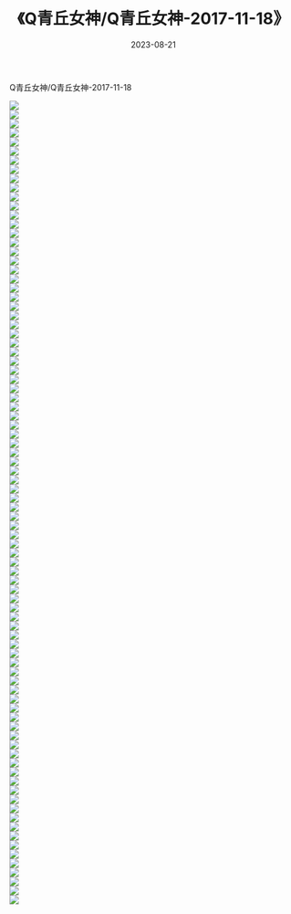 ﻿---
layout: post
title:  《Q青丘女神/Q青丘女神-2017-11-18》
date:   2023-08-21
img: http://img.660000.xyz/Sharelink/网络美图/2021/Q青丘女神/Q青丘女神-2017-11-18/000.jpg
categories: [美女, 清纯, 唯美]
---

Q青丘女神/Q青丘女神-2017-11-18

 ![](http://img.660000.xyz/Sharelink/网络美图/2021/Q青丘女神/Q青丘女神-2017-11-18/001.jpg) <br>![](http://img.660000.xyz/Sharelink/网络美图/2021/Q青丘女神/Q青丘女神-2017-11-18/002.jpg) <br>![](http://img.660000.xyz/Sharelink/网络美图/2021/Q青丘女神/Q青丘女神-2017-11-18/003.jpg) <br>![](http://img.660000.xyz/Sharelink/网络美图/2021/Q青丘女神/Q青丘女神-2017-11-18/004.jpg) <br>![](http://img.660000.xyz/Sharelink/网络美图/2021/Q青丘女神/Q青丘女神-2017-11-18/005.jpg) <br>![](http://img.660000.xyz/Sharelink/网络美图/2021/Q青丘女神/Q青丘女神-2017-11-18/006.jpg) <br>![](http://img.660000.xyz/Sharelink/网络美图/2021/Q青丘女神/Q青丘女神-2017-11-18/007.jpg) <br>![](http://img.660000.xyz/Sharelink/网络美图/2021/Q青丘女神/Q青丘女神-2017-11-18/008.jpg) <br>![](http://img.660000.xyz/Sharelink/网络美图/2021/Q青丘女神/Q青丘女神-2017-11-18/009.jpg) <br>![](http://img.660000.xyz/Sharelink/网络美图/2021/Q青丘女神/Q青丘女神-2017-11-18/010.jpg) <br>![](http://img.660000.xyz/Sharelink/网络美图/2021/Q青丘女神/Q青丘女神-2017-11-18/011.jpg) <br>![](http://img.660000.xyz/Sharelink/网络美图/2021/Q青丘女神/Q青丘女神-2017-11-18/012.jpg) <br>![](http://img.660000.xyz/Sharelink/网络美图/2021/Q青丘女神/Q青丘女神-2017-11-18/013.jpg) <br>![](http://img.660000.xyz/Sharelink/网络美图/2021/Q青丘女神/Q青丘女神-2017-11-18/014.jpg) <br>![](http://img.660000.xyz/Sharelink/网络美图/2021/Q青丘女神/Q青丘女神-2017-11-18/015.jpg) <br>![](http://img.660000.xyz/Sharelink/网络美图/2021/Q青丘女神/Q青丘女神-2017-11-18/016.jpg) <br>![](http://img.660000.xyz/Sharelink/网络美图/2021/Q青丘女神/Q青丘女神-2017-11-18/017.jpg) <br>![](http://img.660000.xyz/Sharelink/网络美图/2021/Q青丘女神/Q青丘女神-2017-11-18/018.jpg) <br>![](http://img.660000.xyz/Sharelink/网络美图/2021/Q青丘女神/Q青丘女神-2017-11-18/019.jpg) <br>![](http://img.660000.xyz/Sharelink/网络美图/2021/Q青丘女神/Q青丘女神-2017-11-18/020.jpg) <br>![](http://img.660000.xyz/Sharelink/网络美图/2021/Q青丘女神/Q青丘女神-2017-11-18/021.jpg) <br>![](http://img.660000.xyz/Sharelink/网络美图/2021/Q青丘女神/Q青丘女神-2017-11-18/022.jpg) <br>![](http://img.660000.xyz/Sharelink/网络美图/2021/Q青丘女神/Q青丘女神-2017-11-18/023.jpg) <br>![](http://img.660000.xyz/Sharelink/网络美图/2021/Q青丘女神/Q青丘女神-2017-11-18/024.jpg) <br>![](http://img.660000.xyz/Sharelink/网络美图/2021/Q青丘女神/Q青丘女神-2017-11-18/025.jpg) <br>![](http://img.660000.xyz/Sharelink/网络美图/2021/Q青丘女神/Q青丘女神-2017-11-18/026.jpg) <br>![](http://img.660000.xyz/Sharelink/网络美图/2021/Q青丘女神/Q青丘女神-2017-11-18/027.jpg) <br>![](http://img.660000.xyz/Sharelink/网络美图/2021/Q青丘女神/Q青丘女神-2017-11-18/028.jpg) <br>![](http://img.660000.xyz/Sharelink/网络美图/2021/Q青丘女神/Q青丘女神-2017-11-18/029.jpg) <br>![](http://img.660000.xyz/Sharelink/网络美图/2021/Q青丘女神/Q青丘女神-2017-11-18/030.jpg) <br>![](http://img.660000.xyz/Sharelink/网络美图/2021/Q青丘女神/Q青丘女神-2017-11-18/031.jpg) <br>![](http://img.660000.xyz/Sharelink/网络美图/2021/Q青丘女神/Q青丘女神-2017-11-18/032.jpg) <br>![](http://img.660000.xyz/Sharelink/网络美图/2021/Q青丘女神/Q青丘女神-2017-11-18/033.jpg) <br>![](http://img.660000.xyz/Sharelink/网络美图/2021/Q青丘女神/Q青丘女神-2017-11-18/034.jpg) <br>![](http://img.660000.xyz/Sharelink/网络美图/2021/Q青丘女神/Q青丘女神-2017-11-18/035.jpg) <br>![](http://img.660000.xyz/Sharelink/网络美图/2021/Q青丘女神/Q青丘女神-2017-11-18/036.jpg) <br>![](http://img.660000.xyz/Sharelink/网络美图/2021/Q青丘女神/Q青丘女神-2017-11-18/037.jpg) <br>![](http://img.660000.xyz/Sharelink/网络美图/2021/Q青丘女神/Q青丘女神-2017-11-18/038.jpg) <br>![](http://img.660000.xyz/Sharelink/网络美图/2021/Q青丘女神/Q青丘女神-2017-11-18/039.jpg) <br>![](http://img.660000.xyz/Sharelink/网络美图/2021/Q青丘女神/Q青丘女神-2017-11-18/040.jpg) <br>![](http://img.660000.xyz/Sharelink/网络美图/2021/Q青丘女神/Q青丘女神-2017-11-18/041.jpg) <br>![](http://img.660000.xyz/Sharelink/网络美图/2021/Q青丘女神/Q青丘女神-2017-11-18/042.jpg) <br>![](http://img.660000.xyz/Sharelink/网络美图/2021/Q青丘女神/Q青丘女神-2017-11-18/043.jpg) <br>![](http://img.660000.xyz/Sharelink/网络美图/2021/Q青丘女神/Q青丘女神-2017-11-18/044.jpg) <br>![](http://img.660000.xyz/Sharelink/网络美图/2021/Q青丘女神/Q青丘女神-2017-11-18/045.jpg) <br>![](http://img.660000.xyz/Sharelink/网络美图/2021/Q青丘女神/Q青丘女神-2017-11-18/046.jpg) <br>![](http://img.660000.xyz/Sharelink/网络美图/2021/Q青丘女神/Q青丘女神-2017-11-18/047.jpg) <br>![](http://img.660000.xyz/Sharelink/网络美图/2021/Q青丘女神/Q青丘女神-2017-11-18/048.jpg) <br>![](http://img.660000.xyz/Sharelink/网络美图/2021/Q青丘女神/Q青丘女神-2017-11-18/049.jpg) <br>![](http://img.660000.xyz/Sharelink/网络美图/2021/Q青丘女神/Q青丘女神-2017-11-18/050.jpg) <br>![](http://img.660000.xyz/Sharelink/网络美图/2021/Q青丘女神/Q青丘女神-2017-11-18/051.jpg) <br>![](http://img.660000.xyz/Sharelink/网络美图/2021/Q青丘女神/Q青丘女神-2017-11-18/052.jpg) <br>![](http://img.660000.xyz/Sharelink/网络美图/2021/Q青丘女神/Q青丘女神-2017-11-18/053.jpg) <br>![](http://img.660000.xyz/Sharelink/网络美图/2021/Q青丘女神/Q青丘女神-2017-11-18/054.jpg) <br>![](http://img.660000.xyz/Sharelink/网络美图/2021/Q青丘女神/Q青丘女神-2017-11-18/055.jpg) <br>![](http://img.660000.xyz/Sharelink/网络美图/2021/Q青丘女神/Q青丘女神-2017-11-18/056.jpg) <br>![](http://img.660000.xyz/Sharelink/网络美图/2021/Q青丘女神/Q青丘女神-2017-11-18/057.jpg) <br>![](http://img.660000.xyz/Sharelink/网络美图/2021/Q青丘女神/Q青丘女神-2017-11-18/058.jpg) <br>![](http://img.660000.xyz/Sharelink/网络美图/2021/Q青丘女神/Q青丘女神-2017-11-18/059.jpg) <br>![](http://img.660000.xyz/Sharelink/网络美图/2021/Q青丘女神/Q青丘女神-2017-11-18/060.jpg) <br>![](http://img.660000.xyz/Sharelink/网络美图/2021/Q青丘女神/Q青丘女神-2017-11-18/061.jpg) <br>![](http://img.660000.xyz/Sharelink/网络美图/2021/Q青丘女神/Q青丘女神-2017-11-18/062.jpg) <br>![](http://img.660000.xyz/Sharelink/网络美图/2021/Q青丘女神/Q青丘女神-2017-11-18/063.jpg) <br>![](http://img.660000.xyz/Sharelink/网络美图/2021/Q青丘女神/Q青丘女神-2017-11-18/064.jpg) <br>![](http://img.660000.xyz/Sharelink/网络美图/2021/Q青丘女神/Q青丘女神-2017-11-18/065.jpg) <br>![](http://img.660000.xyz/Sharelink/网络美图/2021/Q青丘女神/Q青丘女神-2017-11-18/066.jpg) <br>![](http://img.660000.xyz/Sharelink/网络美图/2021/Q青丘女神/Q青丘女神-2017-11-18/067.jpg) <br>![](http://img.660000.xyz/Sharelink/网络美图/2021/Q青丘女神/Q青丘女神-2017-11-18/068.jpg) <br>![](http://img.660000.xyz/Sharelink/网络美图/2021/Q青丘女神/Q青丘女神-2017-11-18/069.jpg) <br>![](http://img.660000.xyz/Sharelink/网络美图/2021/Q青丘女神/Q青丘女神-2017-11-18/070.jpg) <br>![](http://img.660000.xyz/Sharelink/网络美图/2021/Q青丘女神/Q青丘女神-2017-11-18/071.jpg) <br>![](http://img.660000.xyz/Sharelink/网络美图/2021/Q青丘女神/Q青丘女神-2017-11-18/072.jpg) <br>![](http://img.660000.xyz/Sharelink/网络美图/2021/Q青丘女神/Q青丘女神-2017-11-18/073.jpg) <br>![](http://img.660000.xyz/Sharelink/网络美图/2021/Q青丘女神/Q青丘女神-2017-11-18/074.jpg) <br>![](http://img.660000.xyz/Sharelink/网络美图/2021/Q青丘女神/Q青丘女神-2017-11-18/075.jpg) <br>![](http://img.660000.xyz/Sharelink/网络美图/2021/Q青丘女神/Q青丘女神-2017-11-18/076.jpg) <br>![](http://img.660000.xyz/Sharelink/网络美图/2021/Q青丘女神/Q青丘女神-2017-11-18/077.jpg) <br>![](http://img.660000.xyz/Sharelink/网络美图/2021/Q青丘女神/Q青丘女神-2017-11-18/078.jpg) <br>![](http://img.660000.xyz/Sharelink/网络美图/2021/Q青丘女神/Q青丘女神-2017-11-18/079.jpg) <br>![](http://img.660000.xyz/Sharelink/网络美图/2021/Q青丘女神/Q青丘女神-2017-11-18/080.jpg) <br>![](http://img.660000.xyz/Sharelink/网络美图/2021/Q青丘女神/Q青丘女神-2017-11-18/081.jpg) <br>![](http://img.660000.xyz/Sharelink/网络美图/2021/Q青丘女神/Q青丘女神-2017-11-18/082.jpg) <br>![](http://img.660000.xyz/Sharelink/网络美图/2021/Q青丘女神/Q青丘女神-2017-11-18/083.jpg) <br>![](http://img.660000.xyz/Sharelink/网络美图/2021/Q青丘女神/Q青丘女神-2017-11-18/084.jpg) <br>![](http://img.660000.xyz/Sharelink/网络美图/2021/Q青丘女神/Q青丘女神-2017-11-18/085.jpg) <br>![](http://img.660000.xyz/Sharelink/网络美图/2021/Q青丘女神/Q青丘女神-2017-11-18/086.jpg) <br>![](http://img.660000.xyz/Sharelink/网络美图/2021/Q青丘女神/Q青丘女神-2017-11-18/087.jpg) <br>![](http://img.660000.xyz/Sharelink/网络美图/2021/Q青丘女神/Q青丘女神-2017-11-18/088.jpg) <br>